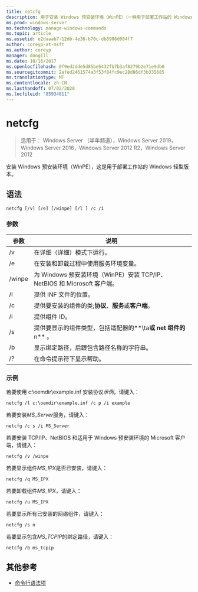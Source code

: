 ```yaml
---
title: netcfg
description: 用于安装 Windows 预安装环境（WinPE）（一种用于部署工作站的 Windows 轻型版本）的参考文章。
ms.prod: windows-server
ms.technology: manage-windows-commands
ms.topic: article
ms.assetid: e2daaab7-12db-4e36-b70c-db8906d084f7
author: coreyp-at-msft
ms.author: coreyp
manager: dongill
ms.date: 10/16/2017
ms.openlocfilehash: 0f9ed2dde5d85be5432fb7b3af8279b2e71e9db0
ms.sourcegitcommit: 2afed2461574a3f53f84fc9ec28d86df3b335685
ms.translationtype: MT
ms.contentlocale: zh-CN
ms.lasthandoff: 07/02/2020
ms.locfileid: "85934811"
---
```

# <a name="netcfg"></a>netcfg

> 适用于： Windows Server （半年频道），Windows Server 2019，Windows Server 2016，Windows Server 2012 R2，Windows Server 2012

安装 Windows 预安装环境（WinPE），这是用于部署工作站的 Windows 轻型版本。

## <a name="syntax"></a>语法

```
netcfg [/v] [/e] [/winpe] [/l ] /c /i
```

### <a name="parameters"></a>参数

| 参数 | 说明 |
| --------- | ----------- |
| /v | 在详细（详细）模式下运行。 |
| /e | 在安装和卸载过程中使用服务环境变量。 |
| /winpe | 为 Windows 预安装环境（WinPE）安装 TCP/IP、NetBIOS 和 Microsoft 客户端。 |
| /l | 提供 INF 文件的位置。 |
| /c | 提供要安装的组件的类;**协议**、**服务**或**客户端**。 |
| /i | 提供组件 ID。 |
| /s | 提供要显示的组件类型，包括适配器的**\ta**或 net 组件的**n** 。 |
| /b | 显示绑定路径，后跟包含路径名称的字符串。 |
| /? | 在命令提示符下显示帮助。 |

### <a name="examples"></a>示例

若要使用 c:\oemdir\example.inf 安装协议*示例*，请键入：

```
netcfg /l c:\oemdir\example.inf /c p /i example
```

若要安装*MS_Server*服务，请键入：

```
netcfg /c s /i MS_Server
```

若要安装 TCP/IP、NetBIOS 和适用于 Windows 预安装环境的 Microsoft 客户端，请键入：

```
netcfg /v /winpe
```

若要显示组件*MS_IPX*是否已安装，请键入：

```
netcfg /q MS_IPX
```

若要卸载组件*MS_IPX*，请键入：

```
netcfg /u MS_IPX
```

若要显示所有已安装的网络组件，请键入：

```
netcfg /s n
```

若要显示包含*MS_TCPIP*的绑定路径，请键入：

```
netcfg /b ms_tcpip
```

## <a name="additional-references"></a>其他参考

- [命令行语法项](command-line-syntax-key.md)
